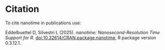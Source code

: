 # Citation

To cite nanotime in publications use:

<p>Eddelbuettel D, Silvestri L (2025).
<em>nanotime: Nanosecond-Resolution Time Support for R</em>.
<a href="https://doi.org/10.32614/CRAN.package.nanotime">doi:10.32614/CRAN.package.nanotime</a>, R package version 0.3.12.1. 
</p>
